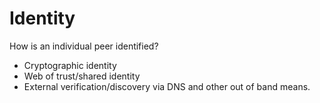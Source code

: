 # Identity

How is an individual peer identified?

- Cryptographic identity
- Web of trust/shared identity
- External verification/discovery via DNS and other out of band means.
